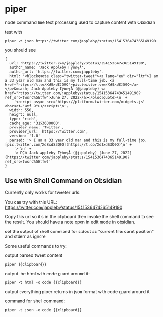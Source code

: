 # piper
node command line text processing used to capture content with Obsidian

test with
```
piper -t json https://twitter.com/jappleby/status/1541536474365149190
```
you should see

```
{
  url: 'https://twitter.com/jappleby/status/1541536474365149190',
  author_name: 'Jack Appleby Γÿò∩╕Å',
  author_url: 'https://twitter.com/jappleby',
  html: '<blockquote class="twitter-tweet"><p lang="en" dir="ltr">I am a 33 year old man and this is my full-time job. <a href="https://t.co/Xd8xdS3Q0O">pic.twitter.com/Xd8xdS3Q0O</a></p>&mdash; Jack Appleby Γÿò∩╕Å (@jappleby) <a href="https://twitter.com/jappleby/status/1541536474365149190?ref_src=twsrc%5Etfw">June 27, 2022</a></blockquote>\n' +
    '<script async src="https://platform.twitter.com/widgets.js" charset="utf-8"></script>\n',
  width: 550,
  height: null,
  type: 'rich',
  cache_age: '3153600000',
  provider_name: 'Twitter',
  provider_url: 'https://twitter.com',
  version: '1.0',
  parsed: '> I am a 33 year old man and this is my full-time job. [pic.twitter.com/Xd8xdS3Q0O](https://t.co/Xd8xdS3Q0O)\n' +
    '> \n' +
    '> ΓÇö Jack Appleby Γÿò∩╕Å (@jappleby) [June 27, 2022](https://twitter.com/jappleby/status/1541536474365149190?ref_src=twsrc%5Etfw)'
}
```

## Use with Shell Command on Obsidian

Currently only works for tweeter urls.

You can try with this URL: https://twitter.com/jappleby/status/1541536474365149190

Copy this url so it's in the clipboard then invoke the shell command to see the result. You should have a note open in edit mode in obsidian.

set the output of shell command for stdout as "current file: caret position" and stderr as ignore

Some useful commands to try:

output parsed tweet content
```
piper {{clipboard}}
```


output the html with code guard around it:

```
piper -t html -o code {{clipboard}}
```

output everything piper returns in json format with code guard around it

command for shell command:

```
piper -t json -o code {{clipboard}}
```

